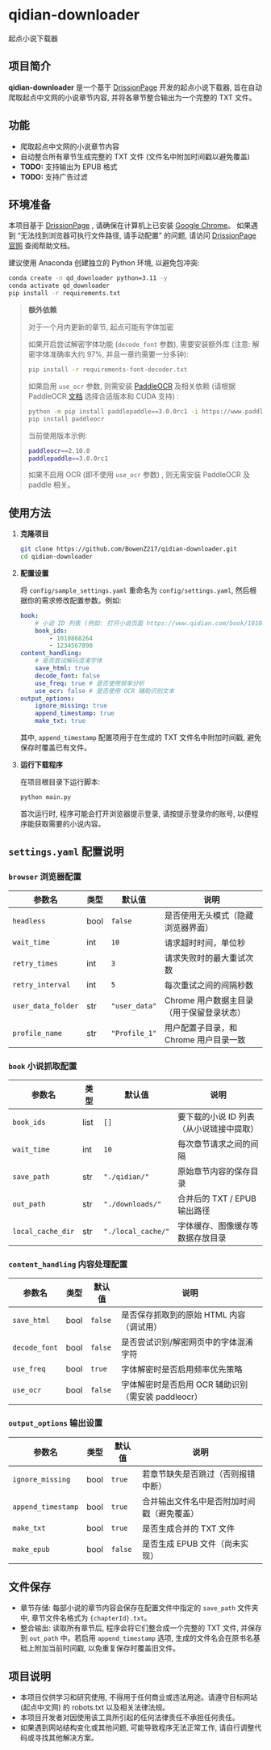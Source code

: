 # qidian-downloader

起点小说下载器

## 项目简介

**qidian-downloader** 是一个基于 [DrissionPage](https://www.drissionpage.cn) 开发的起点小说下载器, 旨在自动爬取起点中文网的小说章节内容, 并将各章节整合输出为一个完整的 TXT 文件。

## 功能

- 爬取起点中文网的小说章节内容
- 自动整合所有章节生成完整的 TXT 文件 (文件名中附加时间戳以避免覆盖) 
- **TODO:** 支持输出为 EPUB 格式
- **TODO:** 支持广告过滤

## 环境准备

本项目基于 [DrissionPage](https://www.drissionpage.cn) , 请确保在计算机上已安装 [Google Chrome](https://www.google.com/chrome/)。
如果遇到 “无法找到浏览器可执行文件路径, 请手动配置” 的问题, 请访问 [DrissionPage官网](https://www.drissionpage.cn/get_start/before_start/) 查阅帮助文档。

建议使用 Anaconda 创建独立的 Python 环境, 以避免包冲突: 

```bash
conda create -n qd_downloader python=3.11 -y
conda activate qd_downloader
pip install -r requirements.txt
```

> **额外依赖**
>
> 对于一个月内更新的章节, 起点可能有字体加密
>
> 如果开启尝试解密字体功能 (`decode_font` 参数), 需要安装额外库 (注意: 解密字体准确率大约 97%, 并且一章约需要一分多钟): 
>
> ```bash
> pip install -r requirements-font-decoder.txt
> ```
>
> 如果启用 `use_ocr` 参数, 则需安装 [PaddleOCR](https://github.com/PaddlePaddle/PaddleOCR) 及相关依赖 (请根据 PaddleOCR [文档](https://paddlepaddle.github.io/PaddleOCR/latest/quick_start.html) 选择合适版本和 CUDA 支持) : 
>
> ```bash
> python -m pip install paddlepaddle==3.0.0rc1 -i https://www.paddlepaddle.org.cn/packages/stable/cpu/
> pip install paddleocr
> ```
>
> 当前使用版本示例: 
>
> ```bash
> paddleocr==2.10.0
> paddlepaddle==3.0.0rc1
> ```
>
> 如果不启用 OCR (即不使用 `use_ocr` 参数) , 则无需安装 PaddleOCR 及 paddle 相关。

## 使用方法

1. **克隆项目**

   ```bash
   git clone https://github.com/BowenZ217/qidian-downloader.git
   cd qidian-downloader
   ```

2. **配置设置**

   将 `config/sample_settings.yaml` 重命名为 `config/settings.yaml`, 然后根据你的需求修改配置参数。例如:

    ```yaml
    book:
        # 小说 ID 列表 (例如: 打开小说页面 https://www.qidian.com/book/1010868264/ , 其 ID 为 1010868264)
        book_ids:
            - 1010868264
            - 1234567890
    content_handling:
        # 是否尝试解码混淆字体
        save_html: true
        decode_font: false
        use_freq: true # 是否使用频率分析
        use_ocr: false # 是否使用 OCR 辅助识别文本
    output_options:
        ignore_missing: true
        append_timestamp: true
        make_txt: true
    ```

   其中, `append_timestamp` 配置项用于在生成的 TXT 文件名中附加时间戳, 避免保存时覆盖已有文件。

3. **运行下载程序**

   在项目根目录下运行脚本: 

   ```bash
   python main.py
   ```

   首次运行时, 程序可能会打开浏览器提示登录, 请按提示登录你的账号, 以便程序能获取需要的小说内容。

## `settings.yaml` 配置说明

### `browser` 浏览器配置

| 参数名            | 类型    | 默认值       | 说明 |
|------------------|--------|------------|------|
| `headless`       | bool   | `false`    | 是否使用无头模式（隐藏浏览器界面） |
| `wait_time`      | int    | `10`       | 请求超时时间，单位秒 |
| `retry_times`    | int    | `3`        | 请求失败时的最大重试次数 |
| `retry_interval` | int    | `5`        | 每次重试之间的间隔秒数 |
| `user_data_folder` | str | `"user_data"` | Chrome 用户数据主目录（用于保留登录状态） |
| `profile_name`   | str    | `"Profile_1"` | 用户配置子目录，和 Chrome 用户目录一致 |

### `book` 小说抓取配置

| 参数名             | 类型    | 默认值         | 说明 |
|------------------|--------|--------------|------|
| `book_ids`       | list   | `[]`         | 要下载的小说 ID 列表（从小说链接中提取） |
| `wait_time`      | int    | `10`         | 每次章节请求之间的间隔 |
| `save_path`      | str    | `"./qidian/"` | 原始章节内容的保存目录 |
| `out_path`       | str    | `"./downloads/"` | 合并后的 TXT / EPUB 输出路径 |
| `local_cache_dir`| str    | `"./local_cache/"` | 字体缓存、图像缓存等数据存放目录 |

### `content_handling` 内容处理配置

| 参数名        | 类型    | 默认值 | 说明 |
|-------------|--------|--------|------|
| `save_html` | bool   | `false` | 是否保存抓取到的原始 HTML 内容（调试用） |
| `decode_font` | bool | `false` | 是否尝试识别/解密网页中的字体混淆字符 |
| `use_freq`  | bool   | `true`  | 字体解密时是否启用频率优先策略 |
| `use_ocr`   | bool   | `false` | 字体解密时是否启用 OCR 辅助识别（需安装 paddleocr） |

### `output_options` 输出设置

| 参数名              | 类型    | 默认值   | 说明 |
|-------------------|--------|--------|------|
| `ignore_missing`  | bool   | `true` | 若章节缺失是否跳过（否则报错中断） |
| `append_timestamp`| bool   | `true` | 合并输出文件名中是否附加时间戳（避免覆盖） |
| `make_txt`        | bool   | `true` | 是否生成合并的 TXT 文件 |
| `make_epub`       | bool   | `false`| 是否生成 EPUB 文件（尚未实现） |


## 文件保存

- 章节存储: 每部小说的章节内容会保存在配置文件中指定的 `save_path` 文件夹中, 章节文件名格式为 `{chapterId}.txt`。
- 整合输出: 读取所有章节后, 程序会将它们整合成一个完整的 TXT 文件, 并保存到 `out_path` 中。若启用 `append_timestamp` 选项, 生成的文件名会在原书名基础上附加当前时间戳, 以免重复保存时覆盖旧文件。

## 项目说明

- 本项目仅供学习和研究使用, 不得用于任何商业或违法用途。请遵守目标网站 (起点中文网) 的 robots.txt 以及相关法律法规。
- 本项目开发者对因使用该工具所引起的任何法律责任不承担任何责任。
- 如果遇到网站结构变化或其他问题, 可能导致程序无法正常工作, 请自行调整代码或寻找其他解决方案。
